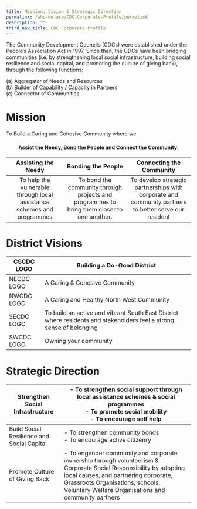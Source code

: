 ```yaml
---
title: Mission, Vision & Strategic Direction
permalink: /who-we-are/CDC-Corporate-Profile/permalink
description: ""
third_nav_title: CDC Corporate Profile
---
```

The Community Development Councils (CDCs) were established under the People’s Association Act in 1997. Since then, the CDCs have been bridging communities (i.e. by strengthening local social infrastructure, building social resilience and social capital, and promoting the culture of giving back), through the following functions:

(a) Aggregator of Needs and Resources <br>
(b) Builder of Capability / Capacity in Partners <br>
(c) Connector of Communities 

# Mission
To Build a Caring and Cohesive Community where we 
#### <center>Assist the Needy, Bond the People and Connect the Community.</center>



| <center>Assisting the Needy </center> | <center>Bonding the People</center> | <center>Connecting the Community</center> |
| -------- | -------- | -------- |
| <center>To help the vulnerable through local assistance schemes and programmes </center>    | <center>To bond the community through projects and programmes to bring them closer to one another.</center> | <center>To develop strategic partnerships with corporate and community partners to better serve our resident    </center> |


# District Visions


| CSCDC LOGO | Building a Do-Good District |
| -------- | -------- | 
| NECDC  LOGO | A Caring & Cohesive Community     |
| NWCDC LOGO| A Caring and Healthy North West Community | 
| SECDC   LOGO | To build an active and vibrant South East District where residents and stakeholders feel a strong sense of belonging   |
| SWCDC  LOGO   | Owning your community     |

# Strategic Direction

| Strengthen Social Infrastructure| - To strengthen social support through local assistance schemes & social programmes <br>- To promote social mobility <br>- To encourage self help |
| -------- | -------- | 
| Build Social Resilience and Social Capital| - To strengthen community bonds <br>- To encourage active citizenry |
| Promote Culture of Giving Back|  - To engender community and corporate ownership through volunteerism & Corporate Social Responsibility by adopting local causes, and partnering corporate, Grassroots Organisations, schools, Voluntary Welfare Organisations and community partners | 
